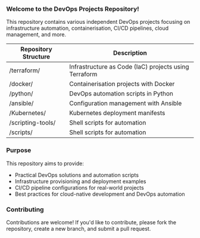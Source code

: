 

### Welcome to the DevOps Projects Repository!
This repository contains various independent DevOps projects focusing on infrastructure automation, containerisation, CI/CD pipelines, cloud management, and more.

| Repository Structure  | Description |
| ------------- | ------------- |
| /terraform/  | Infrastructure as Code (IaC) projects using Terraform |
| /docker/  | Containerisation projects with Docker |
| /python/  | DevOps automation scripts in Python |
| /ansible/  | Configuration management with Ansible |
| /Kubernetes/  | Kubernetes deployment manifests |
| /scripting-tools/ | Shell scripts for automation |
| /scripts/  | Shell scripts for automation |

### Purpose
This repository aims to provide:
* Practical DevOps solutions and automation scripts
* Infrastructure provisioning and deployment examples
* CI/CD pipeline configurations for real-world projects
* Best practices for cloud-native development and DevOps automation

### Contributing
Contributions are welcome! If you'd like to contribute, please fork the repository, create a new branch, and submit a pull request.
